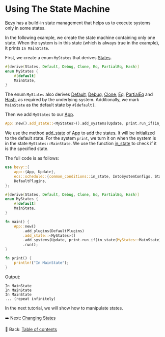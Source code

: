 # Using The State Machine

[Bevy](https://bevyengine.org/) has a build-in state management that helps us to execute systems only in some states.

In the following example, we create the state machine containing only one state.
When the system is in this state (which is always true in the example), it prints `In MainState`.

First, we create a enum `MyStates` that derives [States](https://docs.rs/bevy/latest/bevy/ecs/schedule/derive.States.html).

```rust
#[derive(States, Default, Debug, Clone, Eq, PartialEq, Hash)]
enum MyStates {
    #[default]
    MainState,
}
```

The enum `MyStates` also derives [Default](https://doc.rust-lang.org/core/default/derive.Default.html), [Debug](https://doc.rust-lang.org/std/fmt/derive.Debug.html), [Clone](https://doc.rust-lang.org/std/clone/derive.Clone.html), [Eq](https://doc.rust-lang.org/std/cmp/derive.Eq.html), [PartialEq](https://doc.rust-lang.org/core/cmp/derive.PartialEq.html) and [Hash](https://doc.rust-lang.org/core/hash/derive.Hash.html), as required by the underlying system.
Additionally, we mark `MainState` as the default state by `#[default]`.

Then we add `MyStates` to our [App](https://docs.rs/bevy/latest/bevy/app/struct.App.html).

```rust
App::new().add_state::<MyStates>().add_systems(Update, print.run_if(in_state(MyStates::MainState)))
```

We use the method [add_state](https://docs.rs/bevy/0.12.1/bevy/app/struct.App.html#method.add_state) of [App](https://docs.rs/bevy/latest/bevy/app/struct.App.html) to add the states.
It will be initialized to the default state.
For the system `print`, we turn it on when the system is in the state `MyStates::MainState`.
We use the function [in_state](https://docs.rs/bevy/latest/bevy/ecs/schedule/common_conditions/fn.in_state.html) to check if it is the specified state.

The full code is as follows:

```rust
use bevy::{
    app::{App, Update},
    ecs::schedule::{common_conditions::in_state, IntoSystemConfigs, States},
    DefaultPlugins,
};

#[derive(States, Default, Debug, Clone, Eq, PartialEq, Hash)]
enum MyStates {
    #[default]
    MainState,
}

fn main() {
    App::new()
        .add_plugins(DefaultPlugins)
        .add_state::<MyStates>()
        .add_systems(Update, print.run_if(in_state(MyStates::MainState)))
        .run();
}

fn print() {
    println!("In MainState");
}
```

Output:

```text
In MainState
In MainState
In MainState
... (repeat infinitely)
```

In the next tutorial, we will show how to manipulate states.

:arrow_right:  Next: [Changing States](./changing_states.md)

:blue_book: Back: [Table of contents](./../README.md)
